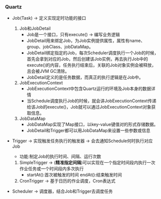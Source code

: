 ### Quartz

* Job(Task) -> 定义实现定时功能的接口
  1. Job和JobDetail
     * Job是一个接口，只有execute() -> 编写业务逻辑
     * JobDetail用来绑定Job，为Job实例提供属性，属性有name、group、jobClass、jobDataMap。
     * JobDetail绑定指定的Job，每次Scheduler调度执行一个Job的时候，首先会拿到对应的Job，然后创建该Job实例，再去执行Job中的execute()的内容，任务执行结束后，关联的Job对象实例会被释放，且会被JVM GC清除。
     * JobDetail定义的是任务数据，而真正的执行逻辑是在Job中。
  2. JobExecutionContext
     * JobExecutionContext中包含Quartz运行的环境及Job本身的数据详情
     * 当Schedule调度执行Job的时候，就会讲JobExecutionContext传递给该Job的execute()，Job就可以通过JobExecutionContext对象获取信息。
  3. JobDataMap
     * JobDataMap实现了Map接口，以key-value键值对的形式存储数据。
     * JobDetail和Trigger都可以用JobDataMap来设置一些参数或信息

* Trigger -> 实现触发任务执行的触发器 -> 会去通知Schedule何时执行对应Job
  * 功能:制定Job的执行时间、间隔、运行次数

  1. SimpleTrigger -> (**精准指定间隔**)可以实现在一个指定时间段内执行一次作业任务或一个时间段内多次执行
     * startAt():首次被触发的时间 endAt():结束触发时间
  2. CronTrigger -> 基于日历的作业调度，Cron表达式

* Scheduler -> 调度器，结合Job和Trigger去调度任务

  